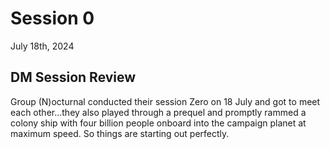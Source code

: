 # Session 0
July 18th, 2024

## DM Session Review

Group (N)octurnal conducted their session Zero on 18 July and got to meet each other...they also played through a prequel and promptly rammed a colony ship with four billion people onboard into the campaign planet at maximum speed. So things are starting out perfectly.
